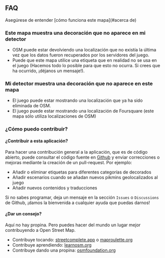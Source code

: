 ## FAQ

Asegúrese de entender [cómo funciona este mapa](#acerca de)

### Este mapa muestra una decoración que no aparece en mi detector

- OSM puede estar devolviendo una localización que no existía la última vez que los datos fueron recuperados por los servidores del juego.
- Puede que este mapa utilice una etiqueta que en realidad no se usa en el juego (Hacemos todo lo posible para que esto no ocurra. Si crees que ha ocurrido, ¡déjanos un mensaje!).

### Mi detector muestra una decoración que no aparece en este mapa

- El juego puede estar mostrando una localización que ya ha sido eliminada de OSM.
- El juego puede estar mostrando una localización de Foursquare (este mapa sólo utiliza localizaciones de OSM)

### ¿Cómo puedo contribuir?

#### ¿Contribuir a esta aplicación?

Para hacer una contribución general a la aplicación, que es de código abierto, puede consultar el código fuente en [Github](https://github.com/pixlpirate/pikmin-map) y enviar correcciones o mejoras mediante la creación de un pull-request. Por ejemplo:
- Añadir o eliminar etiquetas para diferentes categorías de decorados
- Añadir escenarios cuando se añadan nuevos pikmins geolocalizados al juego
- Añadir nuevos contenidos y traducciones

Si no sabes programar, deja un mensaje en la sección `Issues` o `Discussions` de Github, ¡damos la bienvenida a cualquier ayuda que puedas darnos!

#### ¿Dar un consejo?

Aquí no hay propina. Pero puedes hacer del mundo un lugar mejor contribuyendo a Open Street Map.

- Contribuye tocando: [streetcomplete.app](https://streetcomplete.app) o [maproulette.org](https://maproulette.org)
- Contribuye aprendiendo: [learnosm.org](https://learnosm.org)
- Contribuye dando una propina: [osmfoundation.org](https://osmfoundation.org)